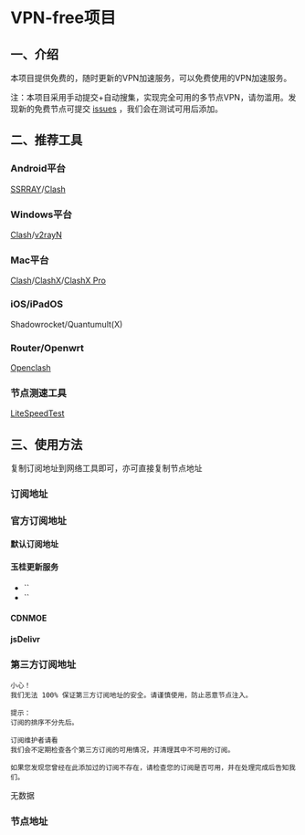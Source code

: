 # VPN-free项目
## 一、介绍
本项目提供免费的，随时更新的VPN加速服务，可以免费使用的VPN加速服务。

注：本项目采用手动提交+自动搜集，实现完全可用的多节点VPN，请勿滥用。发现新的免费节点可提交 [issues](https://github.com/SANYIMOE/VPN-free/issues) ，我们会在测试可用后添加。

## 二、推荐工具
### Android平台
[SSRRAY](https://github.com/xxf098/shadowsocksr-v2ray-trojan-android/releases)/[Clash](https://github.com/Kr328/ClashForAndroid/releases)

### Windows平台
[Clash](https://github.com/ender-zhao/Clash-for-Windows_Chinese/releases)/[v2rayN](https://github.com/2dust/v2rayN/releases)

### Mac平台
[Clash](https://github.com/Fndroid/clash_for_windows_pkg/releases)/[ClashX](https://github.com/yichengchen/clashX/releases)/[ClashX Pro](https://install.appcenter.ms/users/clashx/apps/clashx-pro/distribution_groups/public)

### iOS/iPadOS
Shadowrocket/Quantumult(X)

### Router/Openwrt
[Openclash](https://github.com/vernesong/OpenClash/releases)

### 节点测速工具
[LiteSpeedTest](https://github.com/xxf098/LiteSpeedTest/releases)

## 三、使用方法
复制订阅地址到网络工具即可，亦可直接复制节点地址

### 订阅地址
### 官方订阅地址
#### 默认订阅地址

#### 玉桂更新服务
- ``  
- ``

#### CDNMOE

#### jsDelivr

### 第三方订阅地址
```
小心！
我们无法 100% 保证第三方订阅地址的安全。请谨慎使用，防止恶意节点注入。
```

```
提示：
订阅的排序不分先后。
```

```
订阅维护者请看
我们会不定期检查各个第三方订阅的可用情况，并清理其中不可用的订阅。

如果您发现您曾经在此添加过的订阅不存在，请检查您的订阅是否可用，并在处理完成后告知我们。
```

无数据

### 节点地址
```

```
